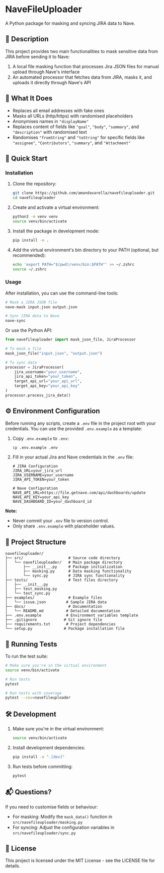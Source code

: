 # NaveFileUploader

A Python package for masking and syncing JIRA data to Nave.

## 📝 Description

This project provides two main functionalities to mask sensitive data from JIRA before sending it to Nave:

1. A local file masking function that processes Jira JSON files for manual upload through Nave's interface
2. An automated processor that fetches data from JIRA, masks it, and uploads it directly through Nave's API

## 🔧 What It Does

* Replaces all email addresses with fake ones
* Masks all URLs (http/https) with randomised placeholders
* Anonymises names in `"displayName"`
* Replaces content of fields like `"goal"`, `"body"`, `"summary"`, and `"description"` with randomised text
* Randomises `"fromString"` and `"toString"` for specific fields like `"assignee"`, `"Contributors"`, `"summary"`, and `"Attachment"`

## 🚀 Quick Start

### Installation

1. Clone the repository:
   ```bash
   git clone https://github.com/amandavarella/navefileuploader.git
   cd navefileuploader
   ```

2. Create and activate a virtual environment:
   ```bash
   python3 -m venv venv
   source venv/bin/activate
   ```

3. Install the package in development mode:
   ```bash
   pip install -e .
   ```

4. Add the virtual environment's bin directory to your PATH (optional, but recommended):
   ```bash
   echo 'export PATH="$(pwd)/venv/bin:$PATH"' >> ~/.zshrc
   source ~/.zshrc
   ```

### Usage

After installation, you can use the command-line tools:

```bash
# Mask a JIRA JSON file
nave-mask input.json output.json

# Sync JIRA data to Nave
nave-sync
```

Or use the Python API:

```python
from navefileuploader import mask_json_file, JiraProcessor

# To mask a file
mask_json_file("input.json", "output.json")

# To sync data
processor = JiraProcessor(
    jira_username="your_username",
    jira_api_token="your_token",
    target_api_url="your_api_url",
    target_api_key="your_api_key"
)
processor.process_jira_data()
```

## ⚙️ Environment Configuration

Before running any scripts, create a `.env` file in the project root with your credentials. You can use the provided `.env.example` as a template:

1. Copy `.env.example` to `.env`:
   ```bash
   cp .env.example .env
   ```

2. Fill in your actual Jira and Nave credentials in the `.env` file:
   ```
   # JIRA Configuration
   JIRA_URL=your_jira_url
   JIRA_USERNAME=your_username
   JIRA_API_TOKEN=your_token

   # Nave Configuration
   NAVE_API_URL=https://file.getnave.com/api/dashboards/update
   NAVE_API_KEY=your_api_key
   NAVE_DASHBOARD_ID=your_dashboard_id
   ```

**Note:**
- Never commit your `.env` file to version control.
- Only share `.env.example` with placeholder values.

## 📂 Project Structure

```
navefileuploader/
├── src/                    # Source code directory
│   └── navefileuploader/   # Main package directory
│       ├── __init__.py     # Package initialization
│       ├── masking.py      # Data masking functionality
│       └── sync.py         # JIRA sync functionality
├── tests/                  # Test files directory
│   ├── __init__.py
│   ├── test_masking.py
│   └── test_sync.py
├── examples/               # Example files
│   └── issue.json         # Sample JIRA data
├── docs/                   # Documentation
│   └── README.md          # Detailed documentation
├── .env.example           # Environment variables template
├── .gitignore            # Git ignore file
├── requirements.txt       # Project dependencies
└── setup.py              # Package installation file
```

## 🧪 Running Tests

To run the test suite:

```bash
# Make sure you're in the virtual environment
source venv/bin/activate

# Run tests
pytest

# Run tests with coverage
pytest --cov=navefileuploader
```

## 🛠 Development

1. Make sure you're in the virtual environment:
   ```bash
   source venv/bin/activate
   ```

2. Install development dependencies:
   ```bash
   pip install -e ".[dev]"
   ```

3. Run tests before committing:
   ```bash
   pytest
   ```

## 📬 Questions?

If you need to customise fields or behaviour:
* For masking: Modify the `mask_data()` function in `src/navefileuploader/masking.py`
* For syncing: Adjust the configuration variables in `src/navefileuploader/sync.py`

## 📄 License

This project is licensed under the MIT License - see the LICENSE file for details. 